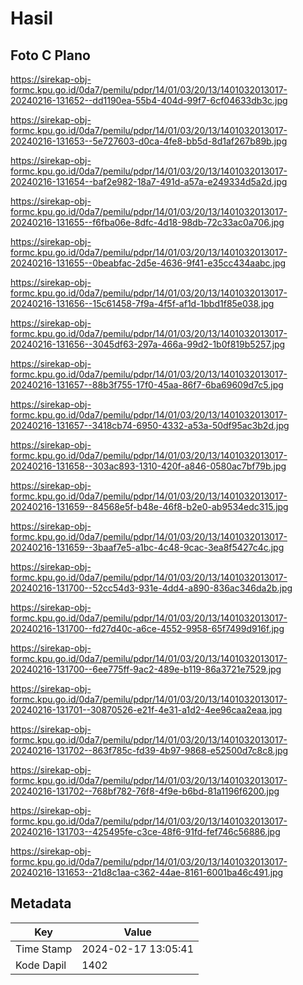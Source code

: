 # Hasil

## Foto C Plano

https://sirekap-obj-formc.kpu.go.id/0da7/pemilu/pdpr/14/01/03/20/13/1401032013017-20240216-131652--dd1190ea-55b4-404d-99f7-6cf04633db3c.jpg

https://sirekap-obj-formc.kpu.go.id/0da7/pemilu/pdpr/14/01/03/20/13/1401032013017-20240216-131653--5e727603-d0ca-4fe8-bb5d-8d1af267b89b.jpg

https://sirekap-obj-formc.kpu.go.id/0da7/pemilu/pdpr/14/01/03/20/13/1401032013017-20240216-131654--baf2e982-18a7-491d-a57a-e249334d5a2d.jpg

https://sirekap-obj-formc.kpu.go.id/0da7/pemilu/pdpr/14/01/03/20/13/1401032013017-20240216-131655--f6fba06e-8dfc-4d18-98db-72c33ac0a706.jpg

https://sirekap-obj-formc.kpu.go.id/0da7/pemilu/pdpr/14/01/03/20/13/1401032013017-20240216-131655--0beabfac-2d5e-4636-9f41-e35cc434aabc.jpg

https://sirekap-obj-formc.kpu.go.id/0da7/pemilu/pdpr/14/01/03/20/13/1401032013017-20240216-131656--15c61458-7f9a-4f5f-af1d-1bbd1f85e038.jpg

https://sirekap-obj-formc.kpu.go.id/0da7/pemilu/pdpr/14/01/03/20/13/1401032013017-20240216-131656--3045df63-297a-466a-99d2-1b0f819b5257.jpg

https://sirekap-obj-formc.kpu.go.id/0da7/pemilu/pdpr/14/01/03/20/13/1401032013017-20240216-131657--88b3f755-17f0-45aa-86f7-6ba69609d7c5.jpg

https://sirekap-obj-formc.kpu.go.id/0da7/pemilu/pdpr/14/01/03/20/13/1401032013017-20240216-131657--3418cb74-6950-4332-a53a-50df95ac3b2d.jpg

https://sirekap-obj-formc.kpu.go.id/0da7/pemilu/pdpr/14/01/03/20/13/1401032013017-20240216-131658--303ac893-1310-420f-a846-0580ac7bf79b.jpg

https://sirekap-obj-formc.kpu.go.id/0da7/pemilu/pdpr/14/01/03/20/13/1401032013017-20240216-131659--84568e5f-b48e-46f8-b2e0-ab9534edc315.jpg

https://sirekap-obj-formc.kpu.go.id/0da7/pemilu/pdpr/14/01/03/20/13/1401032013017-20240216-131659--3baaf7e5-a1bc-4c48-9cac-3ea8f5427c4c.jpg

https://sirekap-obj-formc.kpu.go.id/0da7/pemilu/pdpr/14/01/03/20/13/1401032013017-20240216-131700--52cc54d3-931e-4dd4-a890-836ac346da2b.jpg

https://sirekap-obj-formc.kpu.go.id/0da7/pemilu/pdpr/14/01/03/20/13/1401032013017-20240216-131700--fd27d40c-a6ce-4552-9958-65f7499d916f.jpg

https://sirekap-obj-formc.kpu.go.id/0da7/pemilu/pdpr/14/01/03/20/13/1401032013017-20240216-131700--6ee775ff-9ac2-489e-b119-86a3721e7529.jpg

https://sirekap-obj-formc.kpu.go.id/0da7/pemilu/pdpr/14/01/03/20/13/1401032013017-20240216-131701--30870526-e21f-4e31-a1d2-4ee96caa2eaa.jpg

https://sirekap-obj-formc.kpu.go.id/0da7/pemilu/pdpr/14/01/03/20/13/1401032013017-20240216-131702--863f785c-fd39-4b97-9868-e52500d7c8c8.jpg

https://sirekap-obj-formc.kpu.go.id/0da7/pemilu/pdpr/14/01/03/20/13/1401032013017-20240216-131702--768bf782-76f8-4f9e-b6bd-81a1196f6200.jpg

https://sirekap-obj-formc.kpu.go.id/0da7/pemilu/pdpr/14/01/03/20/13/1401032013017-20240216-131703--425495fe-c3ce-48f6-91fd-fef746c56886.jpg

https://sirekap-obj-formc.kpu.go.id/0da7/pemilu/pdpr/14/01/03/20/13/1401032013017-20240216-131653--21d8c1aa-c362-44ae-8161-6001ba46c491.jpg


## Metadata

| Key        | Value               |
| ---------- | ------------------- |
| Time Stamp | 2024-02-17 13:05:41 |
| Kode Dapil | 1402                |



